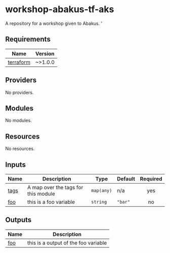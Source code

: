 # workshop-abakus-tf-aks
A repository for a workshop given to Abakus.
'

<!-- BEGINNING OF PRE-COMMIT-TERRAFORM DOCS HOOK -->
## Requirements

| Name | Version |
|------|---------|
| <a name="requirement_terraform"></a> [terraform](#requirement\_terraform) | ~>1.0.0 |

## Providers

No providers.

## Modules

No modules.

## Resources

No resources.

## Inputs

| Name | Description | Type | Default | Required |
|------|-------------|------|---------|:--------:|
| <a name="input_tags"></a> [tags](#input\_tags) | A map over the tags for this module | `map(any)` | n/a | yes |
| <a name="input_foo"></a> [foo](#input\_foo) | this is a foo variable | `string` | `"bar"` | no |

## Outputs

| Name | Description |
|------|-------------|
| <a name="output_foo"></a> [foo](#output\_foo) | this is a output of the foo variable |
<!-- END OF PRE-COMMIT-TERRAFORM DOCS HOOK -->